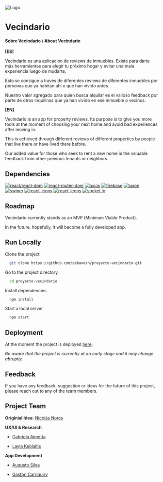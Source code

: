 ![Logo](https://i.postimg.cc/pTJWrqfJ/banner.jpg)

# Vecindario

#### Sobre Vecindario / About Vecindario

**[ES]**

Vecindario es una aplicación de reviews de inmuebles. Existe para darte más herramientas para elegir tu próximo hogar y evitar una mala experiencia luego de mudarte.

Esto se consigue a través de diferentes reviews de diferentes inmuebles por personas que ya habitan ahí o que han vivido antes.

Nuestro valor agregado para quien busca alquilar es el valioso feedback por parte de otros inquilinos que ya han vivido en ese
inmueble o vecinos.

**[EN]**

Vecindario is an app for property reviews. Its purpose is to give you more tools at the moment of choosing your next home and avoid bad experiences after moving in.

This is achieved through different reviews of different properties by people that live there or have lived there before.

Our added value for those who seek to rent a new home is the valuable feedback from other previous tenants or neighbors.

## Dependencies

[![react/react-dom](https://img.shields.io/badge/react/react--dom-%5E18.2.0-9cf)](https://es.reactjs.org/docs/react-dom.html)
[![react-router-dom](https://img.shields.io/badge/react--router--dom-%5E6.3.0-red)](https://v5.reactrouter.com/web/guides/)
[![axios](https://img.shields.io/badge/axios-%5E0.27.2-blueviolet)](https://axios-http.com/)
[![firebase](https://img.shields.io/badge/firebase-%5E9.10.0-orange)](https://firebase.google.com/)
[![luxon](https://img.shields.io/badge/luxon-%5E11.4.29-ff69b4)](https://moment.github.io/luxon/#/)
[![swiper](https://img.shields.io/badge/swiperjs-%5E8.4.2-blueviolet)](https://swiperjs.com/)
[![react-icons](https://img.shields.io/badge/react--icons-%5E4.4.0-lightgrey)](https://react-icons.github.io/react-icons)
[![react-icons](https://img.shields.io/badge/react--loading--skeleton-%5E3.1.0-blue)](https://www.npmjs.com/package/react-loading-skeleton)
[![socket.io](https://img.shields.io/badge/socket.io--client-%5E4.5.2-black)](https://socket.io)

## Roadmap

Vecindario currently stands as an MVP (Minimum Viable Product).

In the future, hopefully, it will become a fully developed app.

## Run Locally

Clone the project

```bash
  git clone https://github.com/ozkavosh/proyecto-vecindario.git
```

Go to the project directory

```bash
  cd proyecto-vecindario
```

Install dependencies

```bash
  npm install
```

Start a local server

```bash
  npm start
```

## Deployment

At the moment the project is deployed [here](https://proyecto-vecindario.vercel.app/).

_Be aware that the project is currently at an early stage and it may change abruptly._

## Feedback

If you have any feedback, suggestion or ideas for the future of this project, please reach out to any of the team members.

## Project Team

**Originial Idea:** [Nicolás Nores](https://www.linkedin.com/in/nicolasnores/)

**UX/UI & Research**

- [Gabriela Aimetta](https://www.linkedin.com/in/gaimetta/)

- [Layla Keblaitis](https://www.linkedin.com/in/layla-keblaitis-50a43894/)

**App Development**

- [Augusto Silva](https://www.linkedin.com/in/v-augusto-silva/)

- [Gastón Carriquiry](https://www.linkedin.com/in/gastoncarriquiry/)
